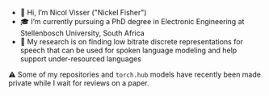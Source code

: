 - 👋 Hi, I’m Nicol Visser ("Nickel Fisher")
- 🎓 I’m currently pursuing a PhD degree in Electronic Engineering at Stellenbosch University, South Africa
- 📃 My research is on finding low bitrate discrete representations for speech that can be used for spoken language modeling and help support under-resourced languages

⚠️ Some of my repositories and `torch.hub` models have recently been made private while I wait for reviews on a paper.
